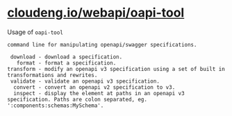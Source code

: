 # [cloudeng.io/webapi/oapi-tool](https://pkg.go.dev/cloudeng.io/webapi/oapi-tool?tab=doc)


Usage of `oapi-tool`

    command line for manipulating openapi/swagger specifications.

     download - download a specification.
       format - format a specification.
    transform - modify an openapi v3 specification using a set of built in transformations and rewrites.
     validate - validate an openapi v3 specification.
      convert - convert an openapi v2 specification to v3.
      inspect - display the element at paths in an openapi v3 specification. Paths are colon separated, eg. ':components:schemas:MySchema'.

